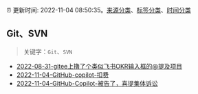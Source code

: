 :alarm_clock: 更新时间: 2022-11-04 08:50:35。[来源分类](../README.md)、[标签分类](../TAGS.md)、[时间分类](../TIMELINE.md)

## Git、SVN


> 关键字：`Git`、`SVN`



- [2022-08-31-gitee上撸了个类似飞书OKR输入框的@提及项目](https://www.zhangxinxu.com/wordpress/2022/08/gitee-feishu-okr-at-mention/) 
- [2022-11-04-GitHub-copilot-扣费](https://www.v2ex.com/t/892708) 
- [2022-11-04-GitHub-Copilot-被告了，喜提集体诉讼](https://www.v2ex.com/t/892682) 